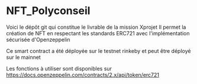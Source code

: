 # NFT_Polyconseil

Voici le dépôt git qui constitue le livrable de la mission Xprojet
Il permet la création de NFT en respectant les standards ERC721 avec l'implémentation sécurisée d'Openzeppelin

Ce smart contract a été déployée sur le testnet rinkeby et peut être déployé sur le mainnet

Les fonctions à utiliser sont disponibles sur https://docs.openzeppelin.com/contracts/2.x/api/token/erc721


